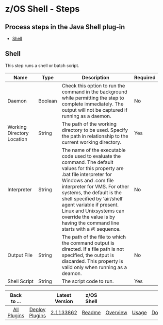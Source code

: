 
z/OS Shell - Steps
==================

Process steps in the Java Shell plug-in
---------------------------------------

* [Shell](#shell)


Shell
-----

This step runs a shell or batch script.


| Name                       | Type    | Description                                                                                                                                                                                                                                                                                                                                                                       | Required |
|----------------------------|---------|-----------------------------------------------------------------------------------------------------------------------------------------------------------------------------------------------------------------------------------------------------------------------------------------------------------------------------------------------------------------------------------|----------|
| Daemon                     | Boolean | Check this option to run the command in the background while permitting the step to complete immediately. The output will not be captured if running as a daemon.                                                                                                                                                                                                                 | No       |
| Working Directory Location | String  | The path of the working directory to be used. Specify the path in relationship to the current working directory.                                                                                                                                                                                                                                                                  | Yes      |
| Interpreter                | String  | The name of the executable code used to evaluate the command. The default values for this property are .bat file interpreter for Windows and .com file interpreter for VMS. For other systems, the default is the shell specified by ‘air/shell’ agent variable if present. Linux and Unixsystems can override the value is by having the command line starts with a #! sequence. | No       |
| Output File                | String  | The path of the file to which the command output is directed. If a file path is not specified, the output is discarded. This property is valid only when running as a deamon.                                                                                                                                                                                                     | No       |
| Shell Script               | String  | The script code to run.                                                                                                                                                                                                                                                                                                                                                           | Yes      |



|          Back to ...          |                                |                                                       Latest Version                                                        |     z/OS Shell      ||||
|:-----------------------------:|:------------------------------:|:---------------------------------------------------------------------------------------------------------------------------:|:-------------------:| :---: | :---: | :---: |
| [All Plugins](../../index.md) | [Deploy Plugins](../README.md) | [2.1133862](https://raw.githubusercontent.com/UrbanCode/IBM-UCD-PLUGINS/main/files/java-shell/ucd-java-shell-2.1133862.zip) | [Readme](README.md) |[Overview](overview.md)|[Usage](usage.md)|[Downloads](downloads.md)|
